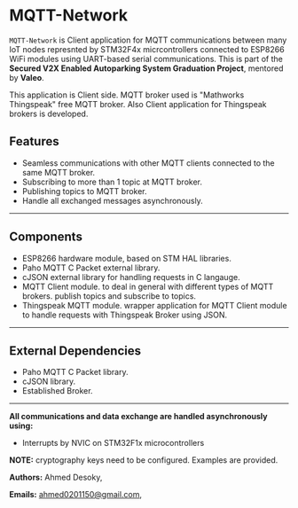 # MQTT-Network
`MQTT-Network` is Client application for MQTT communications between many IoT nodes represnted by STM32F4x micrcontrollers connected to ESP8266 WiFi modules using UART-based serial communications.
This is part of the **Secured V2X Enabled Autoparking System Graduation Project**, mentored by **Valeo**.

This application is Client side. MQTT broker used is "Mathworks Thingspeak" free MQTT broker. Also Client application for Thingspeak brokers is developed.

## Features
- Seamless communications with other MQTT clients connected to the same MQTT broker.
- Subscribing to more than 1 topic at MQTT broker.
- Publishing topics to MQTT broker.
- Handle all exchanged messages asynchronously.

---

## Components
- ESP8266 hardware module, based on STM HAL libraries.
- Paho MQTT C Packet external library.
- cJSON external library for handling requests in C langauge.
- MQTT Client module. to deal in general with different types of MQTT brokers. publish topics and subscribe to topics.
- Thingspeak MQTT module. wrapper application for MQTT Client module to handle requests with Thingspeak Broker using JSON.

---

## External Dependencies
- Paho MQTT C Packet library.
- cJSON library.
- Established Broker.

---

**All communications and data exchange are handled asynchronously using:**
- Interrupts by NVIC on STM32F1x microcontrollers

**NOTE:** cryptography keys need to be configured. Examples are provided.

**Authors:**
	Ahmed Desoky,
	
**Emails:**
	ahmed0201150@gmail.com,
